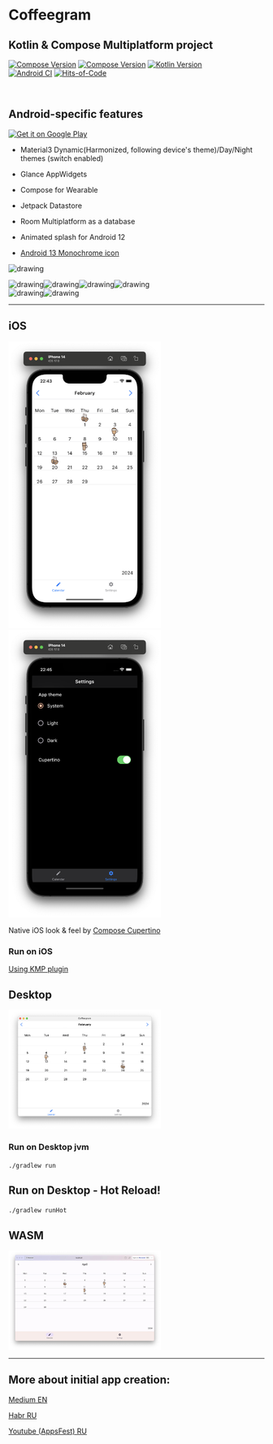 # Coffeegram
## Kotlin & Compose Multiplatform project

[![Compose Version](https://img.shields.io/badge/Jetpack%20Compose-1.8.0-green)](https://developer.android.com/jetpack/compose)
[![Compose Version](https://img.shields.io/badge/Compose%20Multiplatform-1.7.3-green)](https://github.com/JetBrains/compose-multiplatform)
[![Kotlin Version](https://img.shields.io/badge/Kotlin-2.1.20-green.svg)](https://kotlinlang.org)
<br>
[![Android CI](https://github.com/phansier/Coffeegram/actions/workflows/android.yml/badge.svg)](https://github.com/phansier/Coffeegram/actions/workflows/android.yml)
[![Hits-of-Code](https://hitsofcode.com/github/phansier/Coffeegram?branch=develop)](https://hitsofcode.com/github/phansier/Coffeegram/view?branch=develop)

<br>

## Android-specific features

<a href='https://play.google.com/store/apps/details?id=ru.beryukhov.coffeegram&utm_source=github'><img alt='Get it on Google Play' src='https://play.google.com/intl/en_us/badges/static/images/badges/en_badge_web_generic.png'  width="200"/></a>


- Material3 Dynamic(Harmonized, following device's theme)/Day/Night themes (switch enabled)

- Glance AppWidgets

- Compose for Wearable


- Jetpack Datastore

- Room Multiplatform as a database

- Animated splash for Android 12
- [Android 13 Monochrome icon](docs-monochrome/MONOCHROME-ICON.md)

<img src="docs-monochrome/after-clipping.png" alt="drawing" width="80"/>


<img src="images/month_table.png" alt="drawing" width="200"/><img src="images/coffee_list.png" alt="drawing" width="200"/><img src="images/settings.png" alt="drawing" width="200"/><img src="images/settings_dynamic.png" alt="drawing" width="200"/>
<br>
<img src="images/widgets.png" alt="drawing" width="200"/><img src="images/wear.png" alt="drawing" width="200"/>


---
## iOS

<img src="images/ios.png" alt="drawing" width="300"/><img src="images/ios_dark.png" alt="drawing" width="300"/>

Native iOS look & feel by [Compose Cupertino](https://github.com/alexzhirkevich/compose-cupertino/tree/master)


### Run on iOS
[Using KMP plugin](https://kotlinlang.org/docs/multiplatform-plugin-releases.html)


## Desktop

<img src="images/desktop.png" alt="drawing" width="300"/>


### Run on Desktop jvm
`./gradlew run`

## Run on Desktop - Hot Reload!
`./gradlew runHot`

## WASM
<img src="images/wasm.png" alt="drawing" width="300"/>

---



## More about initial app creation:

[Medium EN](https://proandroiddev.com/change-my-mind-or-android-development-transformation-to-jetpack-compose-coroutines-e719a342cc52)

[Habr RU](https://habr.com/ru/company/kaspersky/blog/513364/)

[Youtube (AppsFest) RU](https://youtu.be/CuCV-SGUuCQ/)
